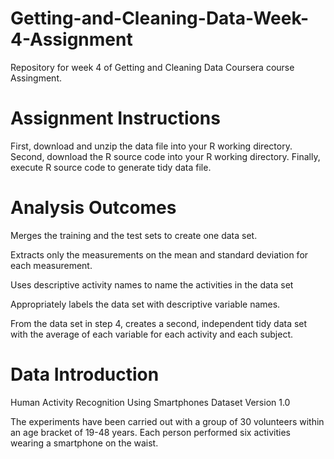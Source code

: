 # Getting-and-Cleaning-Data-Week-4-Assignment
Repository for week 4 of Getting and Cleaning Data Coursera course Assingment.

# Assignment Instructions
First, download and unzip the data file into your R working directory.
Second, download the R source code into your R working directory.
Finally, execute R source code to generate tidy data file.

# Analysis Outcomes
Merges the training and the test sets to create one data set.

Extracts only the measurements on the mean and standard deviation for each measurement.

Uses descriptive activity names to name the activities in the data set

Appropriately labels the data set with descriptive variable names.

From the data set in step 4, creates a second, independent tidy data set with the average of each variable for each activity and each subject.

# Data Introduction
Human Activity Recognition Using Smartphones Dataset
Version 1.0

The experiments have been carried out with a group of 30 volunteers within an age bracket of 19-48 years.
Each person performed six activities wearing a smartphone on the waist.
